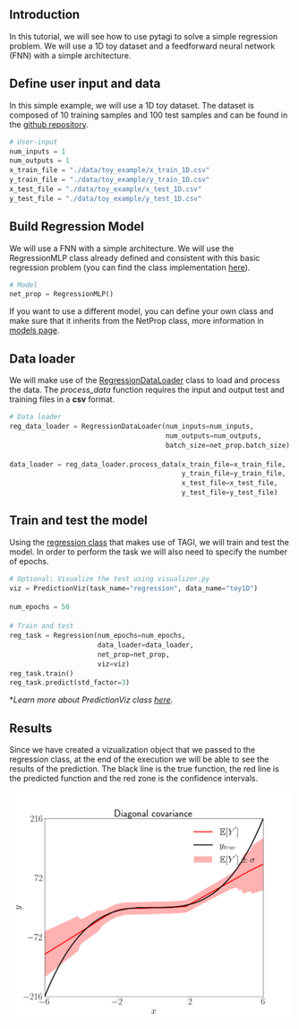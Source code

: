 <!-------------------------------------------------------------------
File:         tutorial.md
Description:  FNN tutorial with 1D data
Authors:      Miquel Florensa & Luong-Ha Nguyen & James-A. Goulet
Created:      March 02, 2023
Updated:      March 02, 2023
Contact:      miquelflorensa11@gmail.com & luongha.nguyen@gmail.com & james.goulet@polymtl.ca
Copyright (c) 2023 Miquel Florensa & Luong-Ha Nguyen & James-A. Goulet. Some rights reserved.
-------------------------------------------------------------------->

## Introduction

In this tutorial, we will see how to use pytagi to solve a simple regression problem. We will use a 1D toy dataset and a feedforward neural network (FNN) with a simple architecture.

## Define user input and data

In this simple example, we will use a 1D toy dataset. The dataset is composed of 10 training samples and 100 test samples and can be found in the [github repository](https://github.com/lhnguyen102/cuTAGI/tree/main/data/toy_example).

```python
# User-input
num_inputs = 1
num_outputs = 1
x_train_file = "./data/toy_example/x_train_1D.csv"
y_train_file = "./data/toy_example/y_train_1D.csv"
x_test_file = "./data/toy_example/x_test_1D.csv"
y_test_file = "./data/toy_example/y_test_1D.csv"
```

## Build Regression Model

We will use a FNN with a simple architecture. We will use the RegressionMLP class already defined and consistent with this basic regression problem (you can find the class implementation [here](models?id=regression-mlp-class)).

```python
# Model
net_prop = RegressionMLP()
```

If you want to use a different model, you can define your own class and make sure that it inherits from the NetProp class, more information in [models page](models.md).

## Data loader

We will make use of the [RegressionDataLoader](data_loader.md) class to load and process the data. The *process_data* function requires the input and output test and training files in a **csv** format.

```python
# Data loader
reg_data_loader = RegressionDataLoader(num_inputs=num_inputs,
                                       num_outputs=num_outputs,
                                       batch_size=net_prop.batch_size)

data_loader = reg_data_loader.process_data(x_train_file=x_train_file,
                                           y_train_file=y_train_file,
                                           x_test_file=x_test_file,
                                           y_test_file=y_test_file)
```

## Train and test the model

Using the [regression class](regression.md) that makes use of TAGI, we will train and test the model. In order to perform the task we will also need to specify the number of epochs.

```python
# Optional: Visualize the test using visualizer.py
viz = PredictionViz(task_name="regression", data_name="toy1D")

num_epochs = 50

# Train and test
reg_task = Regression(num_epochs=num_epochs,
                      data_loader=data_loader,
                      net_prop=net_prop,
                      viz=viz)
reg_task.train()
reg_task.predict(std_factor=3)
```

**Learn more about  PredictionViz class [here](https://github.com/lhnguyen102/cuTAGI/blob/main/visualizer.py).*

## Results

Since we have created a vizualization object that we passed to the regression class, at the end of the execution we will be able to see the results of the prediction. The black line is the true function, the red line is the predicted function and the red zone is the confidence intervals.

![1D toy regression problem](../images/1D_toy_regression.png)
